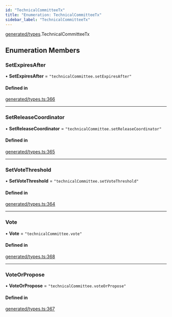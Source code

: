```yaml
---
id: "TechnicalCommitteeTx"
title: "Enumeration: TechnicalCommitteeTx"
sidebar_label: "TechnicalCommitteeTx"
---
```


[generated/types](../../../../modules/Generated/Types/Types.md).TechnicalCommitteeTx

## Enumeration Members

### SetExpiresAfter

• **SetExpiresAfter** = ``"technicalCommittee.setExpiresAfter"``

#### Defined in

[generated/types.ts:366](https://github.com/PolymeshAssociation/polymesh-sdk/blob/978e4ded6/src/generated/types.ts#L366)

___

### SetReleaseCoordinator

• **SetReleaseCoordinator** = ``"technicalCommittee.setReleaseCoordinator"``

#### Defined in

[generated/types.ts:365](https://github.com/PolymeshAssociation/polymesh-sdk/blob/978e4ded6/src/generated/types.ts#L365)

___

### SetVoteThreshold

• **SetVoteThreshold** = ``"technicalCommittee.setVoteThreshold"``

#### Defined in

[generated/types.ts:364](https://github.com/PolymeshAssociation/polymesh-sdk/blob/978e4ded6/src/generated/types.ts#L364)

___

### Vote

• **Vote** = ``"technicalCommittee.vote"``

#### Defined in

[generated/types.ts:368](https://github.com/PolymeshAssociation/polymesh-sdk/blob/978e4ded6/src/generated/types.ts#L368)

___

### VoteOrPropose

• **VoteOrPropose** = ``"technicalCommittee.voteOrPropose"``

#### Defined in

[generated/types.ts:367](https://github.com/PolymeshAssociation/polymesh-sdk/blob/978e4ded6/src/generated/types.ts#L367)
